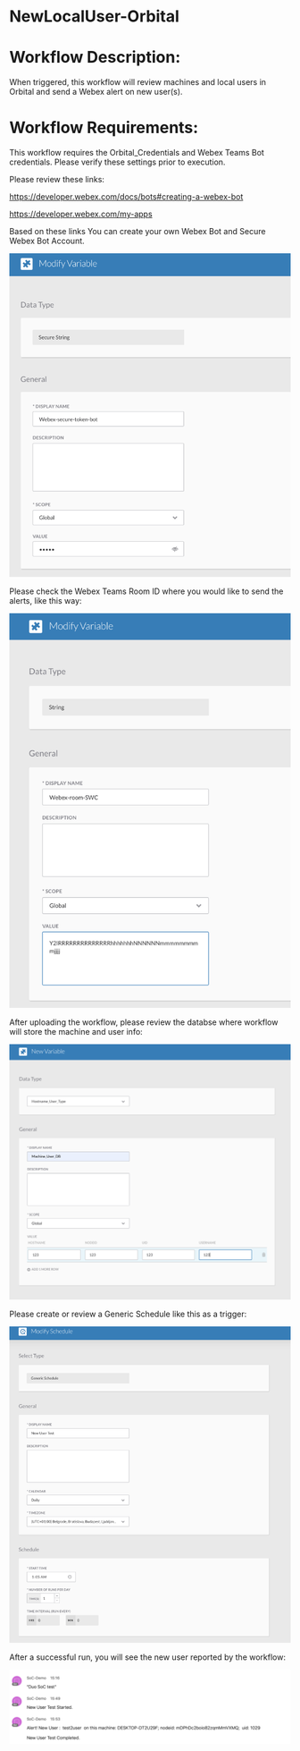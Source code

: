 # NewLocalUser-Orbital

# Workflow Description: 
When triggered, this workflow will review machines and local users in Orbital and send a Webex alert on new user(s).


# Workflow Requirements: 
This workflow requires the Orbital_Credentials and Webex Teams Bot credentials. 
Please verify these settings prior to execution.

Please review these links:

  https://developer.webex.com/docs/bots#creating-a-webex-bot
  
  https://developer.webex.com/my-apps
  
  Based on these links You can create your own Webex Bot and Secure Webex Bot Account. 

  ![webex bot](webex.png)
  
  Please check the Webex Teams Room ID where you would like to send the alerts, like this way:
 
 ![webexroom](webexroom.png)
 

  After uploading the workflow, please review the databse where workflow will store the machine and user info:
 
 ![db](db.png)
 


Please create or review a Generic Schedule like this as a trigger:

![Schedule](sch.png)

After a successful run, you will see the new user reported by the workflow:

![Output](Webex-output.png)
